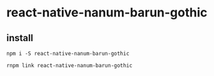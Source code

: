 # react-native-nanum-barun-gothic

## install

`
npm i -S react-native-nanum-barun-gothic
`

`
rnpm link react-native-nanum-barun-gothic
`